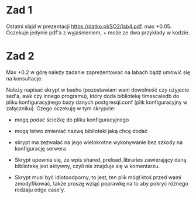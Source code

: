 # Zad 1

Ostatni slajd w prezentacji https://datko.pl/SO2/lab4.pdf. max +0.05. Oczekuje jedynie pdf'a z wyjaśnieniem, + może ze dwa przykłady w kodzie.

# Zad 2

Max +0.2 w górę należy zadanie zaprezentować na labach bądź umówić się na konsultacje.

Należy napisać skrypt w bashu (pozostawiam wam dowolność czy użyjecie sed'a, awk czy innego programu), który doda bibliotekę timescaledb do pliku konfiguracyjnego bazy danych postgresql.conf (plik konfiguracyjny w załączniku). Czego oczekuję w tym skrypcie:

- mogę podać ścieżkę do pliku konfiguracyjnego

- mogę łatwo zmieniać nazwę biblioteki jaką chcę dodać

- skrypt ma zezwalać na jego wielokrotne wykonywanie bez szkody na konfigurację serwera

- Skrypt upewnia się, że wpis shared_preload_libraries zawierający daną bibliotekę jest aktywny, czyli nie znajduje się w komentarzu.

- Skrypt musi być idiotoodporny, to jest, ten plik mógł ktoś przed wami zmodyfikować, także proszę wziąć poprawkę na to aby pokryć różnego rodzaju edge case'y.